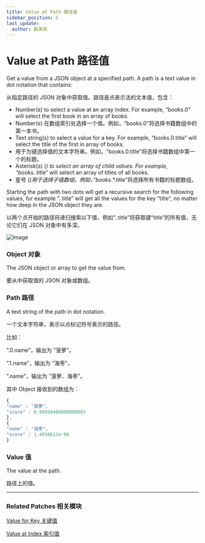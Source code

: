 ```yaml
---
title: Value at Path 路径值
sidebar_position: 5
last_update:
  author: 蒯美政
---
```


# Value at Path 路径值

Get a value from a JSON object at a specified path. A path is a text value in dot notation that contains:

从指定路径的 JSON 对象中获取值。路径是点表示法的文本值，包含：

- Number(s) to select a value at an array index. For example, “books.0” will select the first book in an array of books.
- Number(s) 在数组索引处选择一个值。例如，“books.0”将选择书籍数组中的第一本书。
- Text string(s) to select a value for a key. For example, “books.0.title” will select the title of the first in array of books.
- 用于为键选择值的文本字符串。例如，“books.0.title”将选择书籍数组中第一个的标题。
- Asterisk(s) (*) to select an array of child values. For example, “books.*.title” will select an array of titles of all books.
- 星号 (*)用于选择子值数组。例如，”books*.*.title”将选择所有书籍的标题数组。

Starting the path with two dots will get a recursive search for the following values, for example “..title” will get all the values for the key “title”, no matter how deep in the JSON object they are.

以两个点开始的路径将递归搜索以下值，例如“..title”将获取键“title”的所有值，无论它们在 JSON 对象中有多深。

![Image](@site/static/img/docs/Data/value-at-path.png)

### Object 对象

The JSON object or array to get the value from.

要从中获取值的 JSON 对象或数组。

### Path 路径

A text string of the path in dot notation.

一个文本字符串，表示以点标记符号表示的路径。

比如：

”.0.name”，输出为 ”菠萝”，

”.1.name”，输出为 ”海枣”，

”.name”，输出为 ”菠萝、海枣”。

其中 Object 接收到的数组为：

```jsx
{
"name" : "菠萝",
"score" : 0.99999404000000003
},
{
"name" : "海枣",
"score" : 1.4050611e-06
}
```

### Value 值

The value at the path.

路径上的值。

------

### Related Patches 相关模块

[Value for Key 关键值](./Value%20for%20Key)

[Value at Index 索引值](./Value%20at%20Index)

